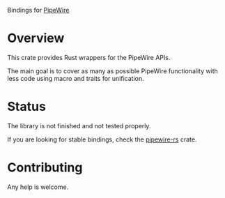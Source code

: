 Bindings for [PipeWire](https://pipewire.org)

# Overview

This crate provides Rust wrappers for the PipeWire APIs.

The main goal is to cover as many as possible PipeWire functionality with less code using macro and traits for unification.

# Status

The library is not finished and not tested properly.

If you are looking for stable bindings, check the [pipewire-rs](https://crates.io/crates/pipewire) crate.

# Contributing

Any help is welcome.